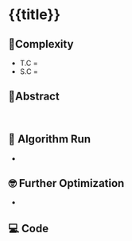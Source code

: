# {{title}}
## 🔨Complexity
- T.C = 
- S.C = 
## 📘Abstract
```ad-abstract


```
## 🏃 Algorithm Run
- 
## 🤓 Further Optimization
- 
## 💻 Code
```c++

```